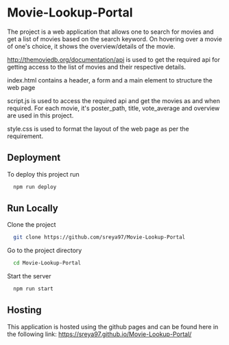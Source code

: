 # Movie-Lookup-Portal
The project is a web application that allows one to search for movies
and get a list of movies based on the search keyword. On hovering 
over a movie of one's choice, it shows the overview/details of the 
movie. 

http://themoviedb.org/documentation/api is used to get the required api for 
getting access to the list of movies and their respective details.

index.html contains a header, a form and a main element to structure the web page

script.js is used to access the required api and get the movies as and when required.
For each movie, it's poster_path, title, vote_average and overview are used in this
project.

style.css is used to format the layout of the web page as per the requirement.




## Deployment

To deploy this project run

```bash
  npm run deploy
```


## Run Locally

Clone the project

```bash
  git clone https://github.com/sreya97/Movie-Lookup-Portal
```

Go to the project directory

```bash
  cd Movie-Lookup-Portal
```


Start the server

```bash
  npm run start
```


## Hosting

This application is hosted using the github pages and can be found here in the following link:
https://sreya97.github.io/Movie-Lookup-Portal/
